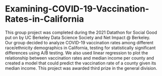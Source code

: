 # Examining-COVID-19-Vaccination-Rates-in-California
This group project was completed during the 2021 Datathon for Social Good put on by UC Berkeley Data Science Society and Net Impact @ Berkeley. Our group decided to analyze COVID-19 vaccination rates among different race/ethnicity demographics in California, testing for statistically significant differences using A/B testing. We also used linear regression to plot the relationship between vaccination rates and median income per county and created a model that could predict the vaccination rate of a county given its median income. This project was awarded third prize in the general division.
